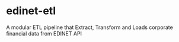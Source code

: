 # edinet-etl
A modular ETL pipeline that Extract, Transform and Loads corporate financial data from EDINET API
